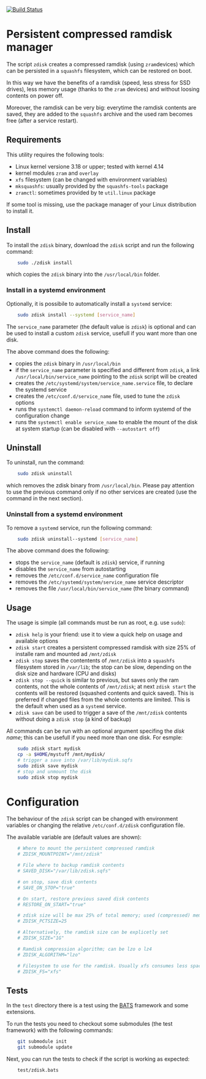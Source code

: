 [![Build Status](https://travis-ci.org/mikitex70/zdisk.svg?branch=master)](https://travis-ci.org/Simo/sboot)

# Persistent compressed ramdisk manager

The script `zdisk` creates a compressed ramdisk (using `zram`devices) which can be persisted in a `squashfs` filesystem, which can be restored on boot.

In this way we have the benefits of a ramdisk (speed, less stress for SSD drives), less memory usage (thanks to the `zram` devices) and without loosing contents on power off.

Moreover, the ramdisk can be very big: everytime the ramdisk contents are saved, they are added to the `squashfs` archive and the used ram becomes free (after a service restart).


## Requirements

This utility requires the following tools:

* Linux kernel versione 3.18 or upper; tested with kernel 4.14
* kernel modules `zram` and `overlay`
* `xfs` filesystem (can be changed with environment variables)
* `mksquashfs`: usually provided by the `squashfs-tools` package
* `zramctl`: sometimes provided by te `util.linux` package

If some tool is missing, use the package manager of your Linux distribution to install it.


## Install

To install the `zdisk` binary, download the `zdisk` script and run the following command:

```bash
    sudo ./zdisk install
```

which copies the `zdisk` binary into the `/usr/local/bin` folder.

### Install in a systemd environment

Optionally, it is possibile to automatically install a `systemd` service:

```bash
    sudo zdisk install --systemd [service_name]
```

The `service_name` parameter (the default value is `zdisk`) is optional and can be used to install a custom `zdisk` service, usefull if you want more than one disk.

The above command does the following:
* copies the `zdisk` binary in `/usr/local/bin`
* if the `service_name` parameter is specified and different from `zdisk`, a link `/usr/local/bin/service_name` pointing to the `zdisk` script will be created 
* creates the `/etc/systemd/system/service_name.service` file, to declare the systemd service
* creates the `/etc/conf.d/service_name` file, used to tune the `zdisk` options
* runs the `systemctl daemon-reload` command to inform systemd of the configuration change
* runs the `systemctl enable service_name` to enable the mount of the disk at system startup (can be disabled with `--autostart off`)


## Uninstall

To uninstall, run the command:

```bash
    sudo zdisk uninstall
```

which removes the zdisk binary from `/usr/local/bin`.
Please pay attention to use the previous command only if no other services are created (use the command in the next section).

### Uninstall from a systemd environment

To remove a `systemd` service, run the following command:

```bash
    sudo zdisk uninstall--systemd [service_name]
```

The above command does the following:
* stops the `service_name` (default is `zdisk`) service, if running
* disables the `service_name` from autostarting
* removes the `/etc/conf.d/service_name` configuration file
* removes the `/etc/systemd/system/service_name` service descriptor
* removes the file `/usr/local/bin/service_name` (the binary command)


## Usage

The usage is simple (all commands must be run as root, e.g. use `sudo`):

* `zdisk help` is your friend: use it to view a quick help on usage and available options
* `zdisk start` creates a persistent compressed ramdisk with size 25% of installe ram and mounted ad `/mnt/zdisk`
* `zdisk stop` saves the contentents of `/mnt/zdisk` into a `squashfs` filesystem stored in `/var/lib`; the stop can be slow, depending on the disk size and hardware (CPU and disks)
* `zdisk stop --quick` is similar to previous, but saves only the ram contents, not the whole contents of `/mnt/zdisk`; at next `zdisk start` the contents will be restored (squashed contents and quick saved). This is preferred if changed files from the whole contents are limited. This is the default when used as a `systemd` service.
* `zdisk save` can be used to trigger a save of the `/mnt/zdisk` contents without doing a `zdisk stop` (a kind of backup)

All commands can be run with an optional argument specifing the _disk name_; this can be usefull if you need more than one disk. For esmple:

```bash
    sudo zdisk start mydisk
    cp -a $HOME/mystuff /mnt/mydisk/
    # trigger a save into /var/lib/mydisk.sqfs
    sudo zdisk save mydisk 
    # stop and unmount the disk
    sudo zdisk stop mydisk
```


# Configuration

The behaviour of the `zdisk` script can be changed with environment variables or changing the relative `/etc/conf.d/zdisk` configuration file.

The available variable are (default values are shown):

```bash
    # Where to mount the persistent compressed ramdisk
    # ZDISK_MOUNTPOINT="/mnt/zdisk"

    # File where to backup ramdisk contents
    # SAVED_DISK="/var/lib/zdisk.sqfs"

    # on stop, save disk contents
    # SAVE_ON_STOP="true"

    # On start, restore previous saved disk contents
    # RESTORE_ON_START="true"

    # zdisk size will be max 25% of total memory; used (compressed) memory is (hopefully) less.
    # ZDISK_PCTSIZE=25

    # Alternatively, the ramdisk size can be explicetly set
    # ZDISK_SIZE="1G"

    # Ramdisk compression algorithm; can be lzo o lz4
    # ZDISK_ALGORITHM="lzo"

    # Filesystem to use for the ramdisk. Usually xfs consumes less space.
    # ZDISK_FS="xfs"
```

## Tests

In the `test` directory there is a test using the [BATS](https://github.com/bats-core/bats-core) framework and some extensions.

To run the tests you need to checkout some submodules (the test framework) with the following commands:

```bash
    git submodule init
    git submodule update
```

Next, you can run the tests to check if the script is working as expected:

```bash
    test/zdisk.bats
```
